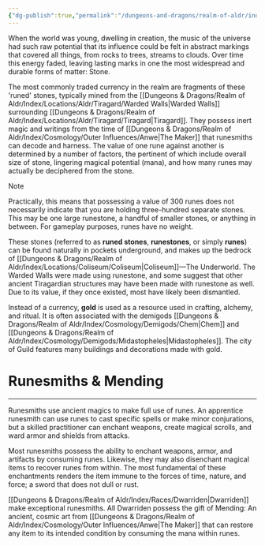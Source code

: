 ```yaml
---
{"dg-publish":true,"permalink":"/dungeons-and-dragons/realm-of-aldr/index/culture/runes/"}
---
```


When the world was young, dwelling in creation, the music of the universe had such raw potential that its influence could be felt in abstract markings that covered all things, from rocks to trees, streams to clouds. Over time this energy faded, leaving lasting marks in one the most widespread and durable forms of matter: Stone.

The most commonly traded currency in the realm are fragments of these 'runed' stones, typically mined from the [[Dungeons & Dragons/Realm of Aldr/Index/Locations/Aldr/Tiragard/Warded Walls\|Warded Walls]] surrounding [[Dungeons & Dragons/Realm of Aldr/Index/Locations/Aldr/Tiragard/Tiragard\|Tiragard]]. They possess inert magic and writings from the time of [[Dungeons & Dragons/Realm of Aldr/Index/Cosmology/Outer Influences/Anwe\|The Maker]] that runesmiths can decode and harness. The value of one rune against another is determined by a number of factors, the pertinent of which include overall size of stone, lingering magical potential (mana), and how many runes may actually be deciphered from the stone.

> [!NOTE]
> Practically, this means that possessing a value of 300 runes does not necessarily indicate that you are holding three-hundred separate stones. This may be one large runestone, a handful of smaller stones, or anything in between. For gameplay purposes, runes have no weight.

These stones (referred to as **runed stones**, **runestones**, or simply **runes**) can be found naturally in pockets underground, and makes up the bedrock of [[Dungeons & Dragons/Realm of Aldr/Index/Locations/Coliseum/Coliseum\|Coliseum]]—The Underworld. The Warded Walls were made using runestone, and some suggest that other ancient Tiragardian structures may have been made with runestone as well. Due to its value, if they once existed, most have likely been dismantled.

Instead of a currency, **gold** is used as a resource used in crafting, alchemy, and ritual. It is often associated with the demigods [[Dungeons & Dragons/Realm of Aldr/Index/Cosmology/Demigods/Chem\|Chem]] and [[Dungeons & Dragons/Realm of Aldr/Index/Cosmology/Demigods/Midastopheles\|Midastopheles]]. The city of Guild features many buildings and decorations made with gold.
# Runesmiths & Mending
---
Runesmiths use ancient magics to make full use of runes. An apprentice runesmith can use runes to cast specific spells or make minor conjurations, but a skilled practitioner can enchant weapons, create magical scrolls, and ward armor and shields from attacks.

Most runesmiths possess the ability to enchant weapons, armor, and artifacts by consuming runes. Likewise, they may also disenchant magical items to recover runes from within. The most fundamental of these enchantments renders the item immune to the forces of time, nature, and force; a sword that does not dull or rust.

[[Dungeons & Dragons/Realm of Aldr/Index/Races/Dwarriden\|Dwarriden]] make exceptional runesmiths. All Dwarriden possess the gift of Mending: An ancient, cosmic art from [[Dungeons & Dragons/Realm of Aldr/Index/Cosmology/Outer Influences/Anwe\|The Maker]] that can restore any item to its intended condition by consuming the mana within runes.